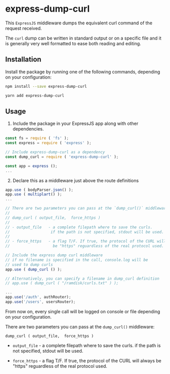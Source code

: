 # express-dump-curl

This `ExpressJS` middleware dumps the equivalent curl command of the request received.

The `curl` dump can be written in standard output or on a specific file and it is generally very well formatted to ease both reading and editing.


## Installation
Install the package by running one of the following commands, depending on your configuration:

```bash
npm install --save express-dump-curl
```

```bash
yarn add express-dump-curl
```


## Usage
1. Include the package in your ExpressJS app along with other dependencies.

```javascript
const fs = require ( 'fs' );
const express = require ( 'express' );

// Include express-dump-curl as a dependency
const dump_curl = require ( 'express-dump-curl' );

const app = express ();
...
```

2. Declare this as a middleware just above the route definitions

```javascript
app.use ( bodyParser.json() );
app.use ( multiplart() );
...

// There are two parameters you can pass at the `dump_curl()` middleware:
//
// dump_curl ( output_file,  force_https )
//
// - output_file   - a complete filepath where to save the curls.
//                  if the path is not specified, stdout will be used.
//
// - force_https   - a flag T/F. If true, the protocol of the CURL will always
//                   be "https" reguardless of the real protocol used.

// Include the express dump curl middleware
// if no filename is specified in the call, console.log will be
// used to dump curls
app.use ( dump_curl () );

// Alternatively, you can specify a filename in dump_curl definition
// app.use ( dump_curl ( "/ramdisk/curls.txt" ) );

...
app.use('/auth', authRouter);
app.use('/users', usersRouter);
```

From now on, every single call will be logged on console or file depending on your configuration.

There are two parameters you can pass at the `dump_curl()` middleware:

`dump_curl ( output_file,  force_https )`

 - `output_file`   - a complete filepath where to save the curls.
                   if the path is not specified, stdout will be used.

 - `force_https`   - a flag T/F. If true, the protocol of the CURL will always
                   be "https" reguardless of the real protocol used.
